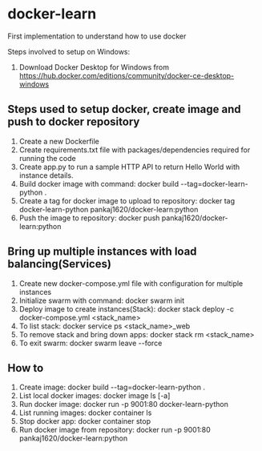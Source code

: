 # docker-learn

First implementation to understand how to use docker

Steps involved to setup on Windows:
1. Download Docker Desktop for Windows from https://hub.docker.com/editions/community/docker-ce-desktop-windows 

## Steps used to setup docker, create image and push to docker repository
1. Create a new Dockerfile
2. Create requirements.txt file with packages/dependencies required for running the code
3. Create app.py to run a sample HTTP API to return Hello World with instance details.
4. Build docker image with command: docker build --tag=docker-learn-python .
5. Create a tag for docker image to upload to repository: docker tag docker-learn-python pankaj1620/docker-learn:python
6. Push the image to repository: docker push pankaj1620/docker-learn:python

## Bring up multiple instances with load balancing(Services)
1. Create new docker-compose.yml file with configuration for multiple instances
2. Initialize swarm with command: docker swarm init
3. Deploy image to create instances(Stack): docker stack deploy -c docker-compose.yml <stack_name>
4. To list stack: docker service ps <stack_name>_web
5. To remove stack and bring down apps: docker stack rm <stack_name>
6. To exit swarm: docker swarm leave --force

## How to
1. Create image: docker build --tag=docker-learn-python .
2. List local docker images: docker image ls [-a]
3. Run docker image: docker run -p 9001:80 docker-learn-python
4. List running images: docker container ls
5. Stop docker app: docker container stop <pid>
6. Run docker image from repository: docker run -p 9001:80 pankaj1620/docker-learn:python 
